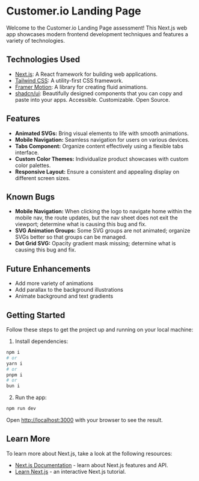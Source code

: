# Customer.io Landing Page

Welcome to the Customer.io Landing Page assessment! This Next.js web app showcases modern frontend development techniques and features a variety of technologies.

## Technologies Used

- [Next.js](https://nextjs.org/): A React framework for building web applications.
- [Tailwind CSS](https://tailwindcss.com/): A utility-first CSS framework.
- [Framer Motion](https://www.framer.com/motion/): A library for creating fluid animations.
- [shadcn/ui](https://github.com/shadcn/ui): Beautifully designed components that you can copy and paste into your apps. Accessible. Customizable. Open Source.

## Features

- **Animated SVGs:** Bring visual elements to life with smooth animations.
- **Mobile Navigation:** Seamless navigation for users on various devices.
- **Tabs Component:** Organize content effectively using a flexible tabs interface.
- **Custom Color Themes:** Individualize product showcases with custom color palettes.
- **Responsive Layout:** Ensure a consistent and appealing display on different screen sizes.

## Known Bugs

- **Mobile Navigation:** When clicking the logo to navigate home within the mobile nav, the route updates, but the nav sheet does not exit the viewport; determine what is causing this bug and fix.
- **SVG Animation Groups:** Some SVG groups are not animated; organize SVGs better so that groups can be managed.
- **Dot Grid SVG:** Opacity gradient mask missing; determine what is causing this bug and fix.

## Future Enhancements

- Add more variety of animations
- Add parallax to the background illustrations
- Animate background and text gradients

## Getting Started

Follow these steps to get the project up and running on your local machine:

1. Install dependencies:

```bash
npm i
# or
yarn i
# or
pnpm i
# or
bun i
```

2. Run the app:

```bash
npm run dev
```

Open [http://localhost:3000](http://localhost:3000) with your browser to see the result.

## Learn More

To learn more about Next.js, take a look at the following resources:

- [Next.js Documentation](https://nextjs.org/docs) - learn about Next.js features and API.
- [Learn Next.js](https://nextjs.org/learn) - an interactive Next.js tutorial.
